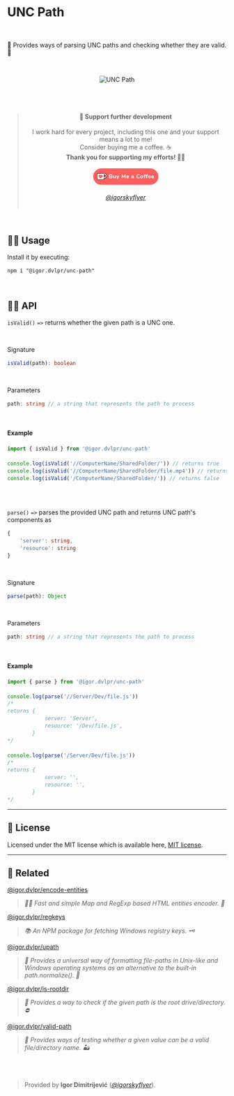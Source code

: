 # UNC Path

<br>

🥽 Provides ways of parsing UNC paths and checking whether they are valid. 🎱

<br>

<p align="center">
	<img src="https://github.com/igorskyflyer/npm-unc-path/raw/main/assets/unc-path.png" alt="UNC Path" width="180" height="180">
</p>

<br>
<br>

<div align="center">
	<blockquote>
		<h4>💖 Support further development</h4>
		<span>I work hard for every project, including this one and your support means a lot to me!
		<br>
		Consider buying me a coffee. ☕
		<br>
		<strong>Thank you for supporting my efforts! 🙏😊</strong></span>
		<br>
		<br>
		<a href="https://ko-fi.com/igorskyflyer" target="_blank"><img src="https://raw.githubusercontent.com/igorskyflyer/igorskyflyer/main/assets/ko-fi.png" alt="Donate to igorskyflyer" width="150"></a>
		<br>
		<br>
		<a href="https://github.com/igorskyflyer"><em>@igorskyflyer</em></a>
		<br>
		<br>
	</blockquote>
</div>

<br>

## 🕵🏼 Usage

Install it by executing:

```shell
npm i "@igor.dvlpr/unc-path"
```

<br>

## 🤹🏼 API

`isValid()` `=>` returns whether the given path is a UNC one.

<br>

Signature

```ts
isValid(path): boolean
```

<br>

Parameters

```ts
path: string // a string that represents the path to process
```

<br>

#### Example

```ts
import { isValid } from '@igor.dvlpr/unc-path'

console.log(isValid('//ComputerName/SharedFolder/')) // returns true
console.log(isValid('//ComputerName/SharedFolder/file.mp4')) // returns true
console.log(isValid('/ComputerName/SharedFolder/')) // returns false
```

<br>
<br>

`parse()` `=>` parses the provided UNC path and returns UNC path's components as

```ts
{
	'server': string,
	'resource': string
}
```

<br>

Signature

```ts
parse(path): Object
```

<br>

Parameters

```ts
path: string // a string that represents the path to process
```

<br>

#### Example

```ts
import { parse } from '@igor.dvlpr/unc-path'

console.log(parse('//Server/Dev/file.js'))
/*
returns {
      		server: 'Server',
        	resource: '/Dev/file.js',
      	}
*/

console.log(parse('/Server/Dev/file.js'))
/*
returns {
      		server: '',
       		resource: '',
      	}
*/
```

---

## 🪪 License

Licensed under the MIT license which is available here, [MIT license](https://github.com/igorskyflyer/npm-unc-path/blob/main/LICENSE).

---

## 🧬 Related

[@igor.dvlpr/encode-entities](https://www.npmjs.com/package/@igor.dvlpr/encode-entities)

> _🏃‍♂️ Fast and simple Map and RegExp based HTML entities encoder. 🍁_

[@igor.dvlpr/regkeys](https://www.npmjs.com/package/@igor.dvlpr/regkeys)

> _📚 An NPM package for fetching Windows registry keys. 🗝_

[@igor.dvlpr/upath](https://www.npmjs.com/package/@igor.dvlpr/upath)

> _🎍 Provides a universal way of formatting file-paths in Unix-like and Windows operating systems as an alternative to the built-in path.normalize(). 🧬_

[@igor.dvlpr/is-rootdir](https://www.npmjs.com/package/@igor.dvlpr/is-rootdir)

> _🔼 Provides a way to check if the given path is the root drive/directory. ⛔_

[@igor.dvlpr/valid-path](https://www.npmjs.com/package/@igor.dvlpr/valid-path)

> _🧰 Provides ways of testing whether a given value can be a valid file/directory name. 🏜_

<br>
<br>

>
> Provided by **Igor Dimitrijević** ([*@igorskyflyer*](https://github.com/igorskyflyer/)).
>

